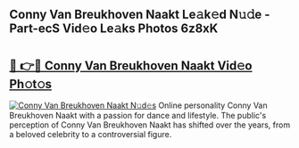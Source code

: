 ## Conny Van Breukhoven Naakt Le𝚊k𝚎d N𝚞𝚍e - Part-ecS Vid𝚎o Le𝚊ks Photos 6z8xK

# <h2><a href="http://fb9dxam.evod.top/?m=Conny+Van+Breukhoven+Naakt">🔗 👉🔴 Conny Van Breukhoven Naakt Vid𝚎o Ph𝚘t𝚘s</a></h2>

[![Conny Van Breukhoven Naakt N𝚞d𝚎s](https://i.imgur.com/8V9OHl7.gif)](http://fb9dxam.evod.top/?m=Conny+Van+Breukhoven+Naakt)
Online personality Conny Van Breukhoven Naakt with a passion for dance and lifestyle. The public's perception of Conny Van Breukhoven Naakt has shifted over the years, from a beloved celebrity to a controversial figure. 
